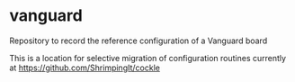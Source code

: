 # vanguard
Repository to record the reference configuration of a Vanguard board

This is a location for selective migration of configuration routines currently at https://github.com/ShrimpingIt/cockle 
